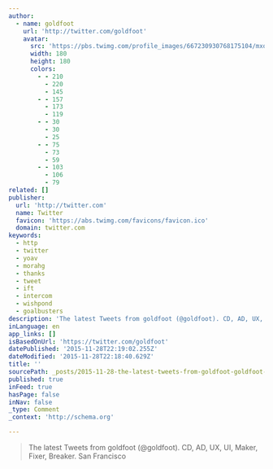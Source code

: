 ```yaml
---
author:
  - name: goldfoot
    url: 'http://twitter.com/goldfoot'
    avatar:
      src: 'https://pbs.twimg.com/profile_images/667230930768175104/mxo0BkH6_400x400.jpg'
      width: 180
      height: 180
      colors:
        - - 210
          - 220
          - 145
        - - 157
          - 173
          - 119
        - - 30
          - 30
          - 25
        - - 75
          - 73
          - 59
        - - 103
          - 106
          - 79
related: []
publisher:
  url: 'http://twitter.com'
  name: Twitter
  favicon: 'https://abs.twimg.com/favicons/favicon.ico'
  domain: twitter.com
keywords:
  - http
  - twitter
  - yoav
  - morahg
  - thanks
  - tweet
  - ift
  - intercom
  - wishpond
  - goalbusters
description: 'The latest Tweets from goldfoot (@goldfoot). CD, AD, UX, UI, Maker, Fixer, Breaker. San Francisco'
inLanguage: en
app_links: []
isBasedOnUrl: 'https://twitter.com/goldfoot'
datePublished: '2015-11-28T22:19:02.255Z'
dateModified: '2015-11-28T22:18:40.629Z'
title: ''
sourcePath: _posts/2015-11-28-the-latest-tweets-from-goldfoot-goldfoot-cd-ad-ux-ui.md
published: true
inFeed: true
hasPage: false
inNav: false
_type: Comment
_context: 'http://schema.org'

---
```

> The latest Tweets from goldfoot &lpar;&commat;goldfoot&rpar;&period; CD&comma; AD&comma; UX&comma; UI&comma; Maker&comma; Fixer&comma; Breaker&period; San Francisco